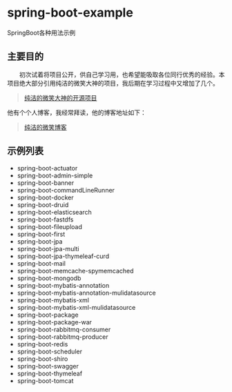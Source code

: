# spring-boot-example
SpringBoot各种用法示例



## 主要目的

&emsp;&emsp;初次试着将项目公开，供自己学习用，也希望能吸取各位同行优秀的经验。本项目绝大部分引用纯洁的微笑大神的项目，我后期在学习过程中又增加了几个。

> [纯洁的微笑大神的开源项目](<https://github.com/ityouknow/spring-boot-examples>)

他有个个人博客，我经常拜读，他的博客地址如下：

> [纯洁的微笑博客](<http://www.ityouknow.com/>)



## 示例列表

* spring-boot-actuator
* spring-boot-admin-simple
* spring-boot-banner
* spring-boot-commandLineRunner
* spring-boot-docker
* spring-boot-druid
* spring-boot-elasticsearch
* spring-boot-fastdfs
* spring-boot-fileupload
* spring-boot-first
* spring-boot-jpa
* spring-boot-jpa-multi
* spring-boot-jpa-thymeleaf-curd
* spring-boot-mail
* spring-boot-memcache-spymemcached
* spring-boot-mongodb
* spring-boot-mybatis-annotation
* spring-boot-mybatis-annotation-mulidatasource
* spring-boot-mybatis-xml
* spring-boot-mybatis-xml-mulidatasource
* spring-boot-package
* spring-boot-package-war
* spring-boot-rabbitmq-consumer
* spring-boot-rabbitmq-producer
* spring-boot-redis
* spring-boot-scheduler
* spring-boot-shiro
* spring-boot-swagger
* spring-boot-thymeleaf
* spring-boot-tomcat